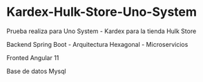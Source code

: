 # Kardex-Hulk-Store-Uno-System
Prueba realiza para Uno System - Kardex para la tienda Hulk Store



                                                                                                             
                                                                                                               

Backend 
Spring Boot - Arquitectura Hexagonal - Microservicios

Fronted 
Angular 11 

Base de datos
Mysql

